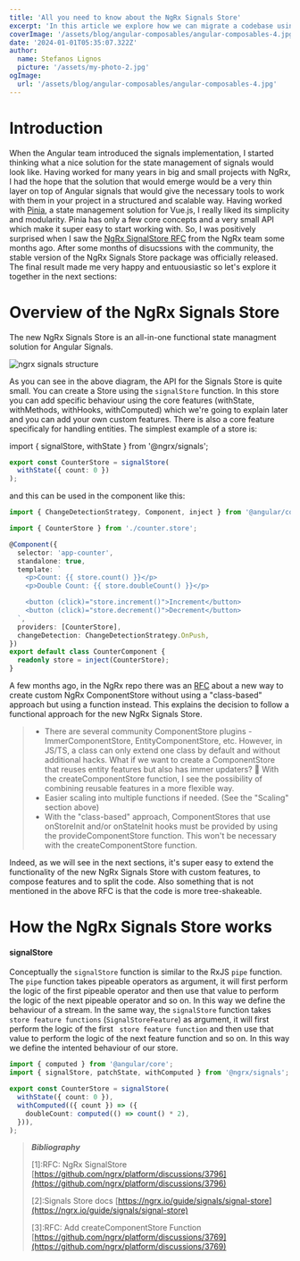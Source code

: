 ```yaml
---
title: 'All you need to know about the NgRx Signals Store'
excerpt: 'In this article we explore how we can migrate a codebase using NgRx Store to the NgRx SignalStore'
coverImage: '/assets/blog/angular-composables/angular-composables-4.jpg'
date: '2024-01-01T05:35:07.322Z'
author:
  name: Stefanos Lignos
  picture: '/assets/my-photo-2.jpg'
ogImage:
  url: '/assets/blog/angular-composables/angular-composables-4.jpg'
---
```


# Introduction

When the Angular team introduced the signals implementation, I started thinking what a nice solution for the state management of signals would look like. Having worked for many years in big and small projects with NgRx, I had the hope that the solution that would emerge would be a very thin layer on top of Angular signals that would give the necessary tools to work with them in your project in a structured and scalable way. Having worked with [Pinia](https://pinia.vuejs.org/), a state management solution for Vue.js, I really liked its simplicity and modularity. Pinia has only a few core concepts and a very small API which make it super easy to start working with. So, I was positively surprised  when I saw the [NgRx SignalStore RFC](https://github.com/ngrx/platform/discussions/3796) from the NgRx team some months ago. After some months of disucssions with the community, the stable version of the NgRx Signals Store package was officially released. The final result made me very happy and entuousiastic so let's explore it together in the next sections:

# Overview of the NgRx Signals Store

The new NgRx Signals Store is an all-in-one functional state managment solution for Angular Signals. 


![ngrx signals structure](/assets/blog/ngrx-signals-structure/ngrx-signals-structure.png)

As you can see in the above diagram, the API for the Signals Store is quite small. You can create a Store using the `signalStore` function. In this store you can add specific behaviour using the core features (withState, withMethods, withHooks, withComputed) which we're going to explain later and you can add your own custom features. There is also a core feature specificaly for handling entities. The simplest example of a store is:

import { signalStore, withState } from '@ngrx/signals';

```ts
export const CounterStore = signalStore(
  withState({ count: 0 })
);
```

and this can be used in the component like this: 

```ts
import { ChangeDetectionStrategy, Component, inject } from '@angular/core';

import { CounterStore } from './counter.store';

@Component({
  selector: 'app-counter',
  standalone: true,
  template: `
    <p>Count: {{ store.count() }}</p>
    <p>Double Count: {{ store.doubleCount() }}</p>

    <button (click)="store.increment()">Increment</button>
    <button (click)="store.decrement()">Decrement</button>
  `,
  providers: [CounterStore],
  changeDetection: ChangeDetectionStrategy.OnPush,
})
export default class CounterComponent {
  readonly store = inject(CounterStore);
}
```

A few months ago, in the NgRx repo there was an [RFC](https://github.com/ngrx/platform/discussions/3769) about a new way to create custom NgRx ComponentStore without using a "class-based" approach but using a function instead. This explains the decision to follow a functional approach for the new NgRx Signals Store. 

> * There are several community ComponentStore plugins - ImmerComponentStore, EntityComponentStore, etc. However, in JS/TS, a class can only extend one class by default and without additional hacks. What if we want to create a ComponentStore that reuses entity features but also has immer updaters? 🤔 With the createComponentStore function, I see the possibility of combining reusable features in a more flexible way.
> * Easier scaling into multiple functions if needed. (See the "Scaling" section above)
> * With the "class-based" approach, ComponentStores that use onStoreInit and/or onStateInit hooks must be provided by using the provideComponentStore function. This won't be necessary with the createComponentStore function.

Indeed, as we will see in the next sections, it's super easy to extend the functionality of the new NgRx Signals Store with custom features, to compose features and to split the code. Also something that is not mentioned in the above RFC is that the code is more tree-shakeable.

# How the NgRx Signals Store works

#### signalStore

Conceptually the `signalStore` function is similar to the RxJS `pipe` function. The `pipe` function takes pipeable operators as argument, it will first perform the logic of the first pipeable operator and then use that value to perform the logic of the next pipeable operator and so on. In this way we define the behaviour of a stream. In the same way, the `signalStore` function takes `store feature functions` (`SignalStoreFeature`) as argument, it will first perform the logic of the first ` store feature function` and then use that value to perform the logic of the next feature function and so on. In this way we define the intented behaviour of our store.

```ts
import { computed } from '@angular/core';
import { signalStore, patchState, withComputed } from '@ngrx/signals';

export const CounterStore = signalStore(
  withState({ count: 0 }),
  withComputed(({ count }) => ({
    doubleCount: computed(() => count() * 2),
  })),
);
```

> **_Bibliography_**
> 
> \[1\]:RFC: NgRx SignalStore [https://github.com/ngrx/platform/discussions/3796](https://github.com/ngrx/platform/discussions/3796)
>
> \[2\]:Signals Store docs [https://ngrx.io/guide/signals/signal-store](https://ngrx.io/guide/signals/signal-store)
>
> \[3\]:RFC: Add createComponentStore Function [https://github.com/ngrx/platform/discussions/3769](https://github.com/ngrx/platform/discussions/3769)
